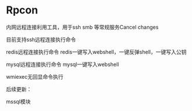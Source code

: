 # Rpcon
 内网远程连接利用工具，用于ssh smb 等常规服务Cancel changes

目前支持ssh远程连接执行命令

redis远程连接执行命令 redis一键写入webshell，一键反弹shell，一键写入公钥

mysql远程连接执行命令 mysql一键写入webshell 

wmiexec无回显命令执行

后续更新：

mssql模块
